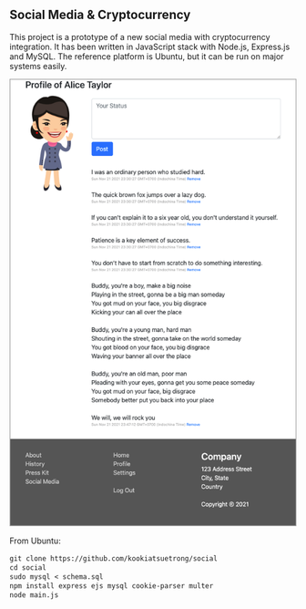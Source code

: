 ## Social Media & Cryptocurrency

This project is a prototype of a new social media
with cryptocurrency integration. It has been
written in JavaScript stack with Node.js, Express.js
and MySQL. The reference platform is Ubuntu, but
it can be run on major systems easily.

![](screen.png)

From Ubuntu:
```
git clone https://github.com/kookiatsuetrong/social
cd social
sudo mysql < schema.sql
npm install express ejs mysql cookie-parser multer
node main.js
```
